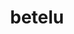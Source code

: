 ---
hiletak:
  - {}
mezak:
  - date: ostirala 11.00
    notes: Santa Kruz ermitten
  - date: igandetan 12.30
image: /media/Screenshot_20250324_223949_YouTube-1.webp
video: 46Wos9wDdpw
layout: parroquia
title: betelu
valley: Araitz
locations:
  - name: Santa Krutz baseliza
    geo: 43.02259, -1.97616
  - name: Pedro Deuna Apostoluaren
    geo: 43.02606, -1.98006
  - name: San Donato baseliza
    geo: 43.01433, -1.96472
---